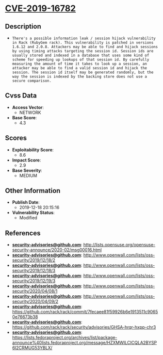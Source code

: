 
# [CVE-2019-16782](https://cve.mitre.org/cgi-bin/cvename.cgi?name=CVE-2019-16782)

## Description

- `There's a possible information leak / session hijack vulnerability in Rack (RubyGem rack). This vulnerability is patched in versions 1.6.12 and 2.0.8. Attackers may be able to find and hijack sessions by using timing attacks targeting the session id. Session ids are usually stored and indexed in a database that uses some kind of scheme for speeding up lookups of that session id. By carefully measuring the amount of time it takes to look up a session, an attacker may be able to find a valid session id and hijack the session. The session id itself may be generated randomly, but the way the session is indexed by the backing store does not use a secure comparison.`

## Cvss Data

- **Access Vector**:
  - NETWORK
- **Base Score**:
  - 4.3

## Scores

- **Exploitability Score**:
  - 8.6
- **Impact Score**:
  - 2.9
- **Base Severity**:
  - MEDIUM

## Other Information

- **Publish Date**:
  - 2019-12-18 20:15:16
- **Vulnerability Status**:
  - Modified

## References

- **security-advisories@github.com**: http://lists.opensuse.org/opensuse-security-announce/2020-02/msg00016.html
- **security-advisories@github.com**: http://www.openwall.com/lists/oss-security/2019/12/18/2
- **security-advisories@github.com**: http://www.openwall.com/lists/oss-security/2019/12/18/3
- **security-advisories@github.com**: http://www.openwall.com/lists/oss-security/2019/12/19/3
- **security-advisories@github.com**: http://www.openwall.com/lists/oss-security/2020/04/08/1
- **security-advisories@github.com**: http://www.openwall.com/lists/oss-security/2020/04/09/2
- **security-advisories@github.com**: https://github.com/rack/rack/commit/7fecaee81f59926b6e1913511c90650e76673b38
- **security-advisories@github.com**: https://github.com/rack/rack/security/advisories/GHSA-hrqr-hxpp-chr3
- **security-advisories@github.com**: https://lists.fedoraproject.org/archives/list/package-announce%40lists.fedoraproject.org/message/HZXMWILCICQLA2BYSP6I2CRMUG53YBLX/
